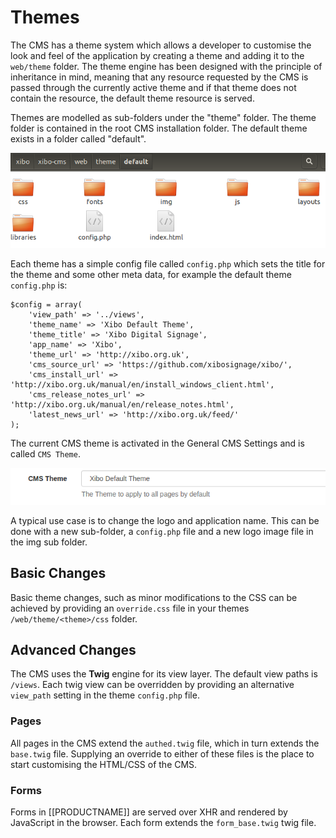 <!--toc=advanced-->
# Themes</small>
The CMS has a theme system which allows a developer to customise the look and feel of the application by creating
a theme and adding it to the `web/theme` folder. The theme engine has been designed with the 
principle of inheritance in mind, meaning that any resource requested by the CMS is passed through the currently active 
theme and if that theme does not contain the resource, the default theme resource is served.

Themes are modelled as sub-folders under the "theme" folder. The theme folder is contained in the root CMS installation 
folder. The default theme exists in a folder called "default".

![Theme folder structure](img/advanced_theme_folder_structure.png)

Each theme has a simple config file called `config.php` which sets the title for the theme and some other meta data, 
for example the default theme `config.php` is:

```
$config = array(
    'view_path' => '../views',
    'theme_name' => 'Xibo Default Theme',
    'theme_title' => 'Xibo Digital Signage',
    'app_name' => 'Xibo',
    'theme_url' => 'http://xibo.org.uk',
    'cms_source_url' => 'https://github.com/xibosignage/xibo/',
    'cms_install_url' => 'http://xibo.org.uk/manual/en/install_windows_client.html',
    'cms_release_notes_url' => 'http://xibo.org.uk/manual/en/release_notes.html',
    'latest_news_url' => 'http://xibo.org.uk/feed/'
);
```

The current CMS theme is activated in the General CMS Settings and is called `CMS Theme`.

![Theme Selector](img/advanced_theme_selector.png)

A typical use case is to change the logo and application name. This can be done with a new sub-folder, a 
`config.php` file and a new logo image file in the img sub folder.

## Basic Changes
Basic theme changes, such as minor modifications to the CSS can be achieved by providing an `override.css` file in your
themes `/web/theme/<theme>/css` folder.

## Advanced Changes
The CMS uses the **Twig** engine for its view layer. The default view paths is `/views`. Each twig view can be overridden
by providing an alternative `view_path` setting in the theme `config.php` file.

### Pages
All pages in the CMS extend the `authed.twig` file, which in turn extends the `base.twig` file. Supplying an override to
either of these files is the place to start customising the HTML/CSS of the CMS.

### Forms
Forms in [[PRODUCTNAME]] are served over XHR and rendered by JavaScript in the browser. Each form extends the 
`form_base.twig` twig file.